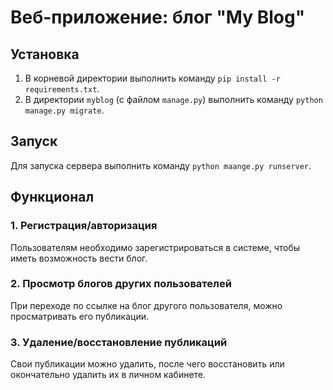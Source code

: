
# Веб-приложение: блог "My Blog"

## Установка

1. В корневой директории выполнить команду ```pip install -r requirements.txt```.
2. В директории ```myblog``` (с файлом ```manage.py```) выполнить команду ```python manage.py migrate```.

## Запуск

Для запуска сервера выполнить команду ```python maange.py runserver```.

## Функционал

### 1. Регистрация/авторизация

Пользователям необходимо зарегистрироваться в системе, чтобы иметь возможность вести блог.

### 2. Просмотр блогов других пользователей

При переходе по ссылке на блог другого пользователя, можно просматривать его публикации.

### 3. Удаление/восстановление публикаций

Свои публикации можно удалить, после чего восстановить или окончательно удалить их в личном кабинете.
